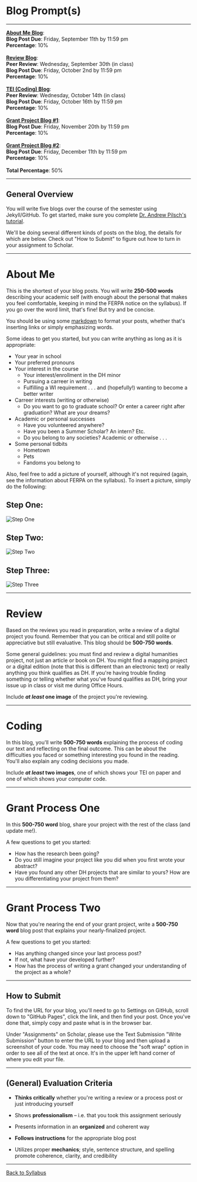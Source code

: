 # Blog Prompt(s)

_____


**[About Me Blog](#about-me)**:
<br /> **Blog Post Due**: Friday, September 11th by 11:59 pm 
<br /> **Percentage**: 10%
<br /> <br/>
**[Review Blog](#review)**:  
**Peer Review**: Wednesday, September 30th (in class)
<br /> **Blog Post Due**: Friday, October 2nd by 11:59 pm
<br />**Percentage**: 10%
<br /> <br/>
**[TEI (Coding) Blog](#coding)**:
<br /> **Peer Review**: Wednesday, October 14th (in class)
<br /> **Blog Post Due**: Friday, October 16th by 11:59 pm
<br />**Percentage**: 10%
<br /> <br/>
**[Grant Project Blog #1](#grant-process-one)**: 
<br /> **Blog Post Due**: Friday, November 20th by 11:59 pm
<br />**Percentage**: 10%
<br /> <br/>
**[Grant Project Blog #2](#grant-process-two)**: 
<br /> **Blog Post Due**: Friday, December 11th by 11:59 pm
<br />**Percentage**: 10%
<br /> <br/>
**Total Percentage**: 50%

_____

## General Overview

You will write five blogs over the course of the semester using Jekyll/GitHub. To get started, make sure you complete [Dr. Andrew Pilsch's tutorial](https://oncomouse.github.io/courses/2020/engl460fall2020/jekyll-intro). 

We'll be doing several different kinds of posts on the blog, the details for which are below. Check out "How to Submit" to figure out how to turn in your assignment to Scholar. 

_____


# About Me

This is the shortest of your blog posts. You will write **250-500 words** describing your academic self (with enough about the personal that makes you feel comfortable, keeping in mind the FERPA notice on the syllabus). If you go over the word limit, that's fine! But try and be concise. 

You should be using some [markdown](https://www.markdowntutorial.com/) to format your posts, whether that's inserting links or simply emphasizing words.

Some ideas to get you started, but you can write anything as long as it is appropriate:

* Your year in school
* Your preferred pronouns
* Your interest in the course
  * Your interest/enrollment in the DH minor
  * Pursuing a carreer in writing
  * Fulfilling a WI requirement . . . and (hopefully!) wanting to become a better writer
* Carreer interests (writing or otherwise)
  * Do you want to go to graduate school? Or enter a career right after graduation? What are your dreams?
* Academic or personal successes
  * Have you volunteered anywhere?
  * Have you been a Summer Scholar? An intern? Etc.
  * Do you belong to any societies? Academic or otherwise . . . 
* Some personal tidbits
  * Hometown
  * Pets
  * Fandoms you belong to

Also, feel free to add a picture of yourself, although it's not required (again, see the information about FERPA on the syllabus). To insert a picture, simply do the following:

## Step One:

![Step One](https://github.com/deanna-stover/coursesCNU/blob/master/images/Picture.Part1.gif)

## Step Two:

![Step Two](https://github.com/deanna-stover/coursesCNU/blob/master/images/Picture.Part2.gif)

## Step Three:

![Step Three](https://github.com/deanna-stover/coursesCNU/blob/master/images/Picture.Part3.gif)

_____

# Review

Based on the reviews you read in preparation, write a review of a digital project you found. Remember that you can be critical and still polite or appreciative but still evaluative. This blog should be **500-750 words**. 

Some general guidelines: you must find and review a digital humanities project, not just an article or book on DH. You might find a mapping project or a digital edition (note that this is different than an electronic text) or really anything you think qualifies as DH. If you're having trouble finding something or telling whether what you've found qualifies as DH, bring your issue up in class or visit me during Office Hours. 

Include ***at least* one image** of the project you're reviewing. 

_____

# Coding

In this blog, you'll write **500-750 words** explaining the process of coding our text and reflecting on the final outcome. This can be about the difficulties you faced or something interesting you found in the reading. You'll also explain any coding decisions you made. 

Include ***at least* two images**, one of which shows your TEI on paper and one of which shows your computer code. 

_____

# Grant Process One

In this **500-750 word** blog, share your project with the rest of the class (and update me!). 

A few questions to get you started:

* How has the research been going? 
* Do you still imagine your project like you did when you first wrote your abstract?
* Have you found any other DH projects that are similar to yours? How are you differentiating your project from them?

_____

# Grant Process Two

Now that you're nearing the end of your grant project, write a **500-750 word** blog post that explains your nearly-finalized project. 

A few questions to get you started:

* Has anything changed since your last process post? 
* If not, what have your developed further? 
* How has the process of writing a grant changed your understanding of the project as a whole?

_____

## How to Submit

To find the URL for your blog, you'll need to go to Settings on GitHub, scroll down to "GitHub Pages", click the link, and then find your post. Once you've done that, simply copy and paste what is in the browser bar. 

Under "Assignments" on Scholar, please use the Text Submission "Write Submission" button to enter the URL to your blog and then upload a screenshot of your code. You may need to choose the "soft wrap" option in order to see all of the text at once. It's in the upper left hand corner of where you edit your file.

_____

## (General) Evaluation Criteria

* **Thinks critically** whether you're writing a review or a process post or just introducing yourself

* Shows **professionalism** – i.e. that you took this assignment seriously

* Presents information in an **organized** and coherent way

* **Follows instructions** for the appropriate blog post

* Utilizes proper **mechanics**; style, sentence structure, and spelling promote coherence, clarity, and credibility

_____

[Back to Syllabus](https://deanna-stover.github.io/coursesCNU/2020/engl350fall2020)
